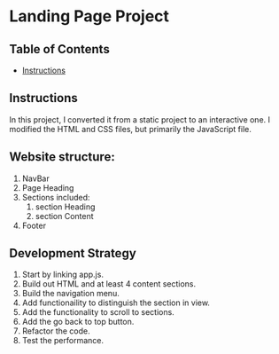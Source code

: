 # Landing Page Project

## Table of Contents

* [Instructions](#instructions)

## Instructions

In this project, I converted it from a static project to an interactive one. I modified the HTML and CSS files, but primarily the JavaScript file.

## Website structure:
1. NavBar
2. Page Heading
3. Sections
	included:
	1. section Heading
	2. section Content
4. Footer

## Development Strategy
1. Start by linking app.js.
2. Build out HTML and at least 4 content sections.
3. Build the navigation menu.
4. Add functionaility to distinguish the section in view.
5. Add the functionality to scroll to sections.
6. Add the go back to top button.
7. Refactor the code.
8. Test the performance.
